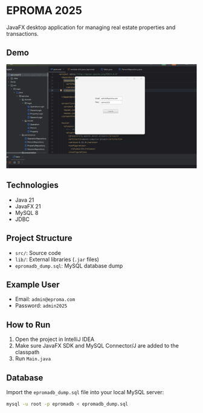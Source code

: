 # EPROMA 2025

JavaFX desktop application for managing real estate properties and transactions.

## Demo

![EPROMA Demo](media/eproma-demo.gif)

## Technologies
- Java 21
- JavaFX 21
- MySQL 8
- JDBC

## Project Structure
- `src/`: Source code
- `lib/`: External libraries (`.jar` files)
- `epromadb_dump.sql`: MySQL database dump

## Example User
- Email: `admin@eproma.com`
- Password: `admin2025`

## How to Run
1. Open the project in IntelliJ IDEA
2. Make sure JavaFX SDK and MySQL Connector/J are added to the classpath
3. Run `Main.java`

## Database
Import the `epromadb_dump.sql` file into your local MySQL server:
```bash
mysql -u root -p epromadb < epromadb_dump.sql
